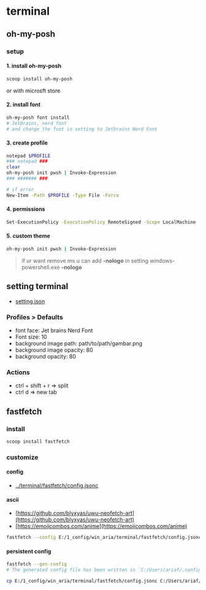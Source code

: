 # terminal
## oh-my-posh
### setup
#### 1. install oh-my-posh
```bash
scoop install oh-my-posh
```
or with microsft store

#### 2. install font
```bash
oh-my-posh font install
# JetBrains, nerd font
# and change the font in setting to Jetbrains Nerd Font
```

#### 3. create profile
```bash
notepad $PROFILE
### notepad ###
clear
oh-my-posh init pwsh | Invoke-Expression
### ####### ###

# if error
New-Item -Path $PROFILE -Type File -Force
```

#### 4. permissions
```bash
Set-ExecutionPolicy -ExecutionPolicy RemoteSigned -Scope LocalMachine
```

#### 5. custom theme
```bash
oh-my-posh init pwsh | Invoke-Expression
```

> if ur want remove ms u can add **-nologo** in setting windows-powershell.exe **-nologo**

## setting terminal
- [setting.json](./config/terminal/setting.json)

### Profiles > Defaults
- font face: Jet brains Nerd Font
- Font size: 10
- background image path: path/to/path/gambar.png
- background image opacity: 80
- background opacity: 80

### Actions
- ctrl + shift + r => split
- ctrl d => new tab

## fastfetch
### install
```bash
scoop install fastfetch
```

### customize
#### config
- [../terminal/fastfetch/config.jsonc](../terminal/fastfetch/config.jsonc)

#### ascii
- [https://github.com/blyxyas/uwu-neofetch-art](https://github.com/blyxyas/uwu-neofetch-art)
- [https://emojicombos.com/anime](https://emojicombos.com/anime)

```bash
fastfetch --config E:/1_config/win_aria/terminal/fastfetch/config.jsonc
```

#### persistent config
```bash
fastfetch --gen-config
# The generated config file has been written in `C:/Users/ariaf/.config/fastfetch/config.jsonc`

cp E:/1_config/win_aria/terminal/fastfetch/config.jsonc C:/Users/ariaf/.config/fastfetch/config.jsonc
```